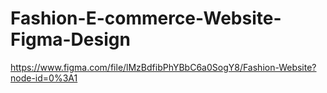 # Fashion-E-commerce-Website-Figma-Design

https://www.figma.com/file/lMzBdfibPhYBbC6a0SogY8/Fashion-Website?node-id=0%3A1

